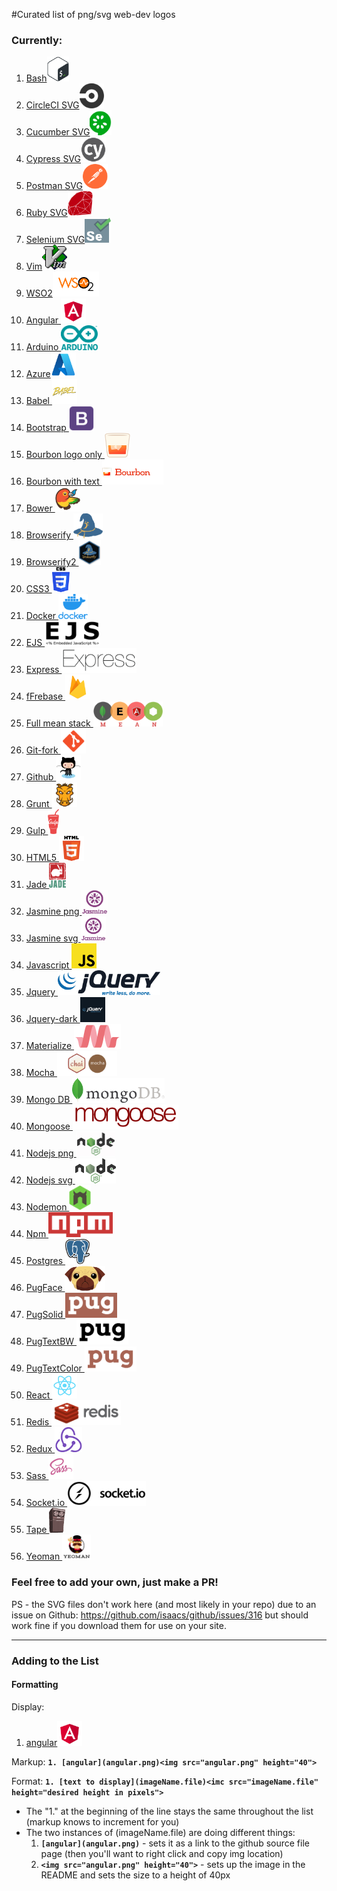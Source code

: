 #Curated list of png/svg web-dev logos

### Currently:

1. [Bash](bash.png)<img src="bash.png" height="40">
1. [CircleCI SVG](circleci.svg)<img src="circleci.svg" height="40">
1. [Cucumber SVG](cucumber.svg)<img src="cucumber.svg" height="40">
1. [Cypress SVG](cypress.svg)<img src="cypress.svg" height="40">
1. [Postman SVG](postman.svg)<img src="postman.svg" height="40">
1. [Ruby SVG](ruby.svg)<img src="ruby.svg" height="40">
1. [Selenium SVG](selenium.svg)<img src="selenium.svg" height="40">
1. [Vim](vim.png)<img src="vim.png" height="40">
1. [WSO2](wso2.png)<img src="wso2.png" height="40">
1. [Angular ](angular.png)<img src="angular.png" height="40">
1. [Arduino ](arduino.png)<img src="arduino.png" height="40">
1. [Azure](azure.png)<img src="azure.png" height="40">
1. [Babel ](babel.png)<img src="babel.png" height="40">
1. [Bootstrap ](bootstrap.png)<img src="bootstrap.png" height="40">
1. [Bourbon logo only ](bourbon-logo.png)<img src="bourbon-logo.png" height="40">
1. [Bourbon with text ](bourbon-logo-2.png)<img src="bourbon-logo-2.png" height="40">
1. [Bower ](bower.png)<img src="bower.png" height="40">
1. [Browserify ](browserify.png)<img src="browserify.png" height="40">
1. [Browserify2 ](browserify2.png)<img src="browserify2.png" height="40">
1. [CSS3 ](css3.png)<img src="css3.png" height="40">
1. [Docker ](docker.png)<img src="docker.png" height="40">
1. [EJS ](ejs.png)<img src="ejs.png" height="40">
1. [Express ](express.png)<img src="express.png" height="40">
1. [fFrebase ](firebase.png)<img src="firebase.png" height="40">
1. [Full mean stack ](fullMean.png)<img src="fullMean.png" height="40">
1. [Git-fork ](git.png)<img src="git.png" height="40">
1. [Github ](github.png)<img src="github.png" height="40">
1. [Grunt ](grunt.ong.png)<img src="grunt.ong.png" height="40">
1. [Gulp ](gulp.png)<img src="gulp.png" height="40">
1. [HTML5 ](html5.png)<img src="html5.png" height="40">
1. [Jade ](jade.png)<img src="jade.png" height="40">
1. [Jasmine png ](jasmine.png)<img src="jasmine.png" height="40">
1. [Jasmine svg ](jasmine.svg)<img src="jasmine.svg" height="40">
1. [Javascript ](jslogo.png)<img src="jslogo.png" height="40">
1. [Jquery ](jquery.png)<img src="jquery.png" height="40">
1. [Jquery-dark ](jq2.png)<img src="jq2.png" height="40">
1. [Materialize ](materialize.png)<img src="materialize.png" height="40">
1. [Mocha ](mocha.png)<img src="mocha.png" height="40">
1. [Mongo DB ](mongo.png)<img src="mongo.png" height="40">
1. [Mongoose ](mongoose.png)<img src="mongoose.png" height="40">
1. [Nodejs png ](nodejs.png)<img src="nodejs.png" height="40">
1. [Nodejs svg ](nodejs.svg)<img src="nodejs.svg" height="40">
1. [Nodemon ](nodemon.png)<img src="nodemon.png" height="40">
1. [Npm ](npm.png)<img src="npm.png" height="40">
1. [Postgres ](postgres.png)<img src="postgres.png" height="40">
1. [PugFace ](pugFace.png)<img src="pugFace.png" height="40">
1. [PugSolid ](pugSolid.png)<img src="pugSolid.png" height="40">
1. [PugTextBW ](pugTextBW.png)<img src="pugTextBW.png" height="40">
1. [PugTextColor ](pugTextColor.png)<img src="pugTextColor.png" height="40">
1. [React ](react.png)<img src="react.png" height="40">
1. [Redis ](redis.png)<img src="redis.png" height="40">
1. [Redux ](redux.png)<img src="redux.png" height="40">
1. [Sass ](sass.png)<img src="sass.png" height="40">
1. [Socket.io ](socketio.png)<img src="socketio.png" height="40">
1. [Tape ](tape.png)<img src="tape.png" height="40">
1. [Yeoman ](yeoman-logo.png)<img src="yeoman-logo.png" height="40">


### Feel free to add your own, just make a PR!

PS - the SVG files don't work here (and most likely in your repo) due to an issue on Github:
https://github.com/isaacs/github/issues/316 but should work fine if you download them
for use on your site.

***
### Adding to the List
#### Formatting
Display:
1. [angular](angular.png)<img src="angular.png" height="40">

Markup:
**`1. [angular](angular.png)<img src="angular.png" height="40">  `**

Format:
**`1. [text to display](imageName.file)<imc src="imageName.file" height="desired height in pixels">`**
* The "1." at the beginning of the line stays the same throughout the list (markup knows to increment for you)
* The two instances of (imageName.file) are doing different things:
  1. **`[angular](angular.png)`** - sets it as a link to the github source file page (then you'll want to right click and copy img location)
  2. **`<img src="angular.png" height="40">`** - sets up the image in the README and sets the size to a height of 40px
